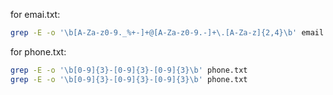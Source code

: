 for emai.txt: 
```bash
grep -E -o '\b[A-Za-z0-9._%+-]+@[A-Za-z0-9.-]+\.[A-Za-z]{2,4}\b' email.txt
```

for phone.txt: 
```bash
grep -E -o '\b[0-9]{3}-[0-9]{3}-[0-9]{3}\b' phone.txt
grep -E -o '\b[0-9]{3}-[0-9]{3}-[0-9]{3}\b' phone.txt
```